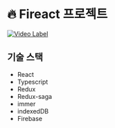 # 🔥 Fireact 프로젝트

[![Video Label](https://img.khan.co.kr/news/2018/08/07/l_2018080801000741900063361.jpg)](https://www.youtube.com/watch?v=rOL6M-a_gLM&feature=youtu.be)

## 기술 스택

- React
- Typescript
- Redux
- Redux-saga
- immer
- indexedDB
- Firebase



